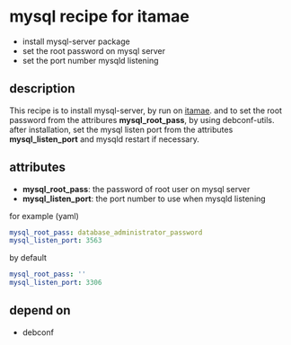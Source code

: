 mysql recipe for itamae
===
- install mysql-server package
- set the root password on mysql server
- set the port number mysqld listening

## description
This recipe is to install mysql-server, by run on [itamae](https://github.com/ryotarai/itamae "itamae").
and to set the root password from the attribures **mysql_root_pass**, by using debconf-utils.
after installation, set the mysql listen port from the attributes **mysql_listen_port** and mysqld restart if necessary.

## attributes
- **mysql_root_pass**: the password of root user on mysql server
- **mysql_listen_port**: the port number to use when mysqld listening

for example (yaml)
``` yaml
mysql_root_pass: database_administrator_password
mysql_listen_port: 3563
```
by default
``` yaml
mysql_root_pass: ''
mysql_listen_port: 3306
```

## depend on
- debconf
